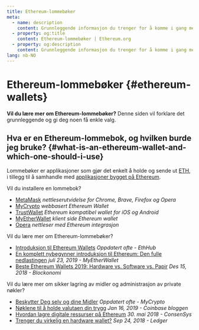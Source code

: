 ```yaml
---
title: Ethereum-lommebøker
meta:
  - name: description
    content: Grunnleggende informasjon du trenger for å komme i gang med Ethereum-lommebøker.
  - property: og:title
    content: Ethereum-lommebøker | Ethereum.org
  - property: og:description
    content: Grunnleggende informasjon du trenger for å komme i gang med Ethereum-lommebøker.
lang: nb-NO
---
```


# Ethereum-lommebøker {#ethereum-wallets}

<div class="featured">

**Vil du lære mer om Ethereum-lommebøker?** Denne siden vil forklare det grunnleggende og gi deg noen få enkle valg.

</div>

## Hva er en Ethereum-lommebok, og hvilken burde jeg bruke? {#what-is-an-ethereum-wallet-and-which-one-should-i-use}

Lommebøker er applikasjoner som gjør det enkelt å holde og sende ut [ETH](/no/eth/), i tillegg til å samhandle med [applikasjoner bygget på Ethereum](/no/dapps/).

Vil du installere en lommebok?

- [MetaMask](https://metamask.io) _nettleserutvidelse for Chrome, Brave, Firefox og Opera_
- [MyCrypto](https://mycrypto.com) _webbasert Ethereum Wallet_
- [TrustWallet](https://trustwallet.com/) _Ethereum kompatibel wallet for iOS og Android_
- [MyEtherWallet](https://www.myetherwallet.com/) _klient side Ethereum wallet_
- [Opera](https://www.opera.com/crypto) _nettleser med Ethereum integrasjon_

Vil du lære mer om Ethereum-lommebøker?

- [Introduksjon til Ethereum Wallets](https://docs.ethhub.io/using-ethereum/wallets/intro-to-ethereum-wallets/) _Oppdatert ofte - EthHub_
- [En komplett nybegynner introduksjon til Ethereum: Den fulle nedlastingen](https://www.mewtopia.com/absolute-beginners-guide/) _juli 23, 2019 - MyEtherWallet_
- [Beste Ethereum Wallets 2019: Hardware vs. Software vs. Papir](https://blockonomi.com/best-ethereum-wallets/) _Des 15, 2018 - Blockonomi_

Vil du lære mer om sikker lagring av midler og administrasjon av private nøkler?

- [Beskytter Deg selv og dine Midler](https://support.mycrypto.com/staying-safe/protecting-yourself-and-your-funds) _Oppdatert ofte - MyCrypto_
- [Nøklene til å holde valutaen din trygg](https://blog.coinbase.com/the-keys-to-keeping-your-crypto-safe-96d497cce6cf) _Jan 16, 2019 - Coinbase bloggen_
- [Hvordan lagre digitale ressurser på Ethereum](https://media.consensys.net/how-to-store-digital-assets-on-ethereum-a2bfdcf66bd0) _30. mai 2018 - ConsenSys_
- [Trenger du virkelig en hardware wallet?](https://medium.com/ledger-on-security-and-blockchain/ledger-101-part-1-do-you-really-need-a-hardware-wallet-7f5abbadd945) _Sep 24, 2018 - Ledger_
